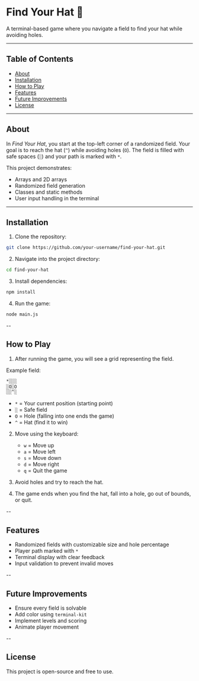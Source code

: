 # Find Your Hat 🧢

A terminal-based game where you navigate a field to find your hat while avoiding holes.  

---

## Table of Contents

- [About](#about)
- [Installation](#installation)
- [How to Play](#how-to-play)
- [Features](#features)
- [Future Improvements](#future-improvements)
- [License](#license)

---

## About

In *Find Your Hat*, you start at the top-left corner of a randomized field. Your goal is to reach the hat (`^`) while avoiding holes (`O`). The field is filled with safe spaces (`░`) and your path is marked with `*`.  

This project demonstrates:

- Arrays and 2D arrays
- Randomized field generation
- Classes and static methods
- User input handling in the terminal

---

## Installation

1. Clone the repository:
```bash
git clone https://github.com/your-username/find-your-hat.git
```

2. Navigate into the project directory:
 ```bash
cd find-your-hat
```

3. Install dependencies:
```bash
npm install
```

4. Run the game:
```bash
node main.js
```

--

## How to Play

1. After running the game, you will see a grid representing the field.

Example field:
```bash
*░░░
░O░O
░░^░
```

   - `*` = Your current position (starting point)
   - `░` = Safe field
   - `O` = Hole (falling into one ends the game)
   - `^` = Hat (find it to win)

2. Move using the keyboard:
   - `w` = Move up
   - `a` = Move left
   - `s` = Move down
   - `d` = Move right
   - `q` = Quit the game

3. Avoid holes and try to reach the hat.

4. The game ends when you find the hat, fall into a hole, go out of bounds, or quit.

--

## Features

- Randomized fields with customizable size and hole percentage
- Player path marked with `*`
- Terminal display with clear feedback
- Input validation to prevent invalid moves

--

## Future Improvements

- Ensure every field is solvable
- Add color using `terminal-kit`
- Implement levels and scoring
- Animate player movement

--

## License

This project is open-source and free to use.